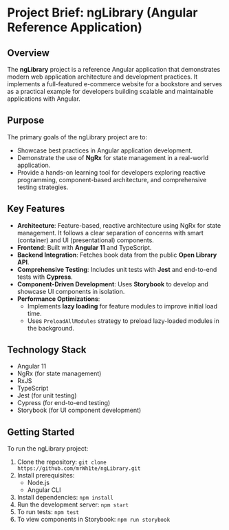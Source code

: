 # Project Brief: ngLibrary (Angular Reference Application)

## Overview
The **ngLibrary** project is a reference Angular application that demonstrates modern web application architecture and development practices. It implements a full-featured e-commerce website for a bookstore and serves as a practical example for developers building scalable and maintainable applications with Angular.

## Purpose
The primary goals of the ngLibrary project are to:
- Showcase best practices in Angular application development.
- Demonstrate the use of **NgRx** for state management in a real-world application.
- Provide a hands-on learning tool for developers exploring reactive programming, component-based architecture, and comprehensive testing strategies.

## Key Features
- **Architecture**: Feature-based, reactive architecture using NgRx for state management. It follows a clear separation of concerns with smart (container) and UI (presentational) components.
- **Frontend**: Built with **Angular 11** and TypeScript.
- **Backend Integration**: Fetches book data from the public **Open Library API**.
- **Comprehensive Testing**: Includes unit tests with **Jest** and end-to-end tests with **Cypress**.
- **Component-Driven Development**: Uses **Storybook** to develop and showcase UI components in isolation.
- **Performance Optimizations**:
  - Implements **lazy loading** for feature modules to improve initial load time.
  - Uses `PreloadAllModules` strategy to preload lazy-loaded modules in the background.

## Technology Stack
- Angular 11
- NgRx (for state management)
- RxJS
- TypeScript
- Jest (for unit testing)
- Cypress (for end-to-end testing)
- Storybook (for UI component development)

## Getting Started
To run the ngLibrary project:
1. Clone the repository: `git clone https://github.com/mrWh1te/ngLibrary.git`
2. Install prerequisites:
   - Node.js
   - Angular CLI
3. Install dependencies: `npm install`
4. Run the development server: `npm start`
5. To run tests: `npm test`
6. To view components in Storybook: `npm run storybook` 